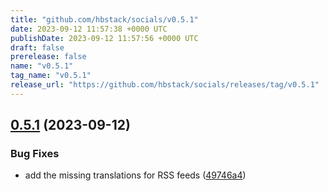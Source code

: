 ```yaml
---
title: "github.com/hbstack/socials/v0.5.1"
date: 2023-09-12 11:57:38 +0000 UTC
publishDate: 2023-09-12 11:57:56 +0000 UTC
draft: false
prerelease: false
name: "v0.5.1"
tag_name: "v0.5.1"
release_url: "https://github.com/hbstack/socials/releases/tag/v0.5.1"
---
```


## [0.5.1](https://github.com/hbstack/socials/compare/v0.5.0...v0.5.1) (2023-09-12)


### Bug Fixes

* add the missing translations for RSS feeds ([49746a4](https://github.com/hbstack/socials/commit/49746a4ca4f41496342320192ed4e8259edad79d))
